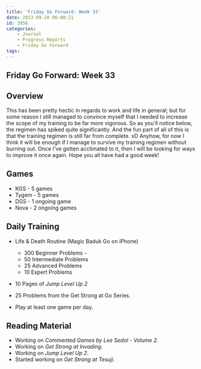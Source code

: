 ```yaml
---
title: 'Friday Go Forward: Week 33'
date: 2013-09-20 06:00:21
id: 3956
categories:
	- Journal
	- Progress Reports
	- Friday Go Forward
tags:
---
```


## Friday Go Forward: Week 33

## Overview

This has been pretty hectic in regards to work and life in general; but for some reason I still managed to convince myself that I needed to increase the scope of my training to be far more vigorous. So as you'll notice below, the regimen has spiked quite significantly. And the fun part of all of this is that the training regimen is still far from complete. xD Anyhow, for now I think it will be enough if I manage to survive my training regimen without burning out. Once I've gotten acclimated to it, then I will be looking for ways to improve it once again. Hope you all have had a good week!

## Games

*   KGS - 5 games
*   Tygem - 5 games
*   DGS - 1 ongoing game
*   Nova - 2 ongoing games

## Daily Training

*   Life &amp; Death Routine (Magic Baduk Go on iPhone)

    *   300 Beginner Problems -
    *   50 Intermediate Problems
    *   25 Advanced Problems
    *   10 Expert Problems

*   10 Pages of _Jump Level Up 2_
*   25 Problems from the Get Strong at Go Series.
*   Play at least one game per day.

## Reading Material

*   Working on _Commented Games by Lee Sedol - Volume 2._
*   Working on _Get Strong at Invading_.
*   Working on _Jump Level Up 2_.
*   Started working on _Get Strong at Tesuji_.
